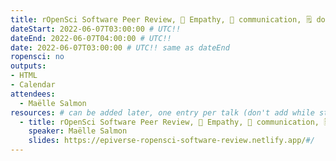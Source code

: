 ```yaml
---
title: rOpenSci Software Peer Review, 🤗 Empathy, 📶 communication, 🗒️ documentation, and 🤖 automation 
dateStart: 2022-06-07T03:00:00 # UTC!!
dateEnd: 2022-06-07T04:00:00 # UTC!!
date: 2022-06-07T03:00:00 # UTC!! same as dateEnd
ropensci: no
outputs: 
- HTML
- Calendar 
attendees:
  - Maëlle Salmon
resources: # can be added later, one entry per talk (don't add while still empty, add once there are resources)
  - title: rOpenSci Software Peer Review, 🤗 Empathy, 📶 communication, 🗒️ documentation, and 🤖 automation 
    speaker: Maëlle Salmon
    slides: https://epiverse-ropensci-software-review.netlify.app/#/
---
```

